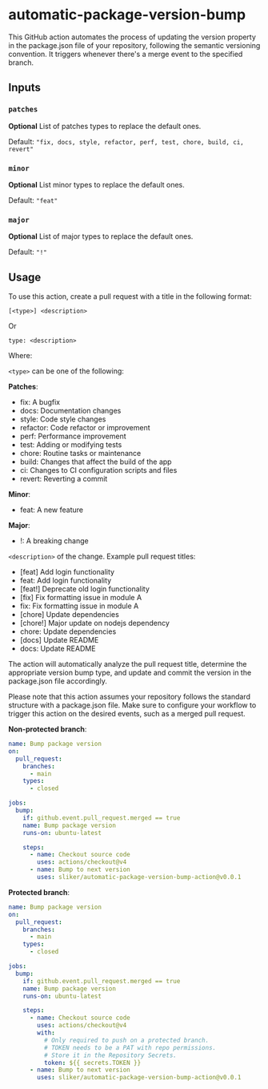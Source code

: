 # automatic-package-version-bump

This GitHub action automates the process of updating the version property in the
package.json file of your repository, following the semantic versioning
convention. It triggers whenever there's a merge event to the specified branch.

## Inputs

### `patches`

**Optional** List of patches types to replace the default ones.

Default: `"fix, docs, style, refactor, perf, test, chore, build, ci, revert"`

### `minor`

**Optional** List minor types to replace the default ones.

Default: `"feat"`

### `major`

**Optional** List of major types to replace the default ones.

Default: `"!"`

## Usage

To use this action, create a pull request with a title in the following format:

```text
[<type>] <description>
```

Or

```text
type: <description>
```

Where:

`<type>` can be one of the following:

**Patches**:

- fix: A bugfix
- docs: Documentation changes
- style: Code style changes
- refactor: Code refactor or improvement
- perf: Performance improvement
- test: Adding or modifying tests
- chore: Routine tasks or maintenance
- build: Changes that affect the build of the app
- ci: Changes to CI configuration scripts and files
- revert: Reverting a commit

**Minor**:

- feat: A new feature

**Major**:

- !: A breaking change

`<description>` of the change. Example pull request titles:

- [feat] Add login functionality
- feat: Add login functionality
- [feat!] Deprecate old login functionality
- [fix] Fix formatting issue in module A
- fix: Fix formatting issue in module A
- [chore] Update dependencies
- [chore!] Major update on nodejs dependency
- chore: Update dependencies
- [docs] Update README
- docs: Update README

The action will automatically analyze the pull request title, determine the
appropriate version bump type, and update and commit the version in the
package.json file accordingly.

Please note that this action assumes your repository follows the standard
structure with a package.json file. Make sure to configure your workflow to
trigger this action on the desired events, such as a merged pull request.

**Non-protected branch**:

```yaml
name: Bump package version
on:
  pull_request:
    branches:
      - main
    types:
      - closed

jobs:
  bump:
    if: github.event.pull_request.merged == true
    name: Bump package version
    runs-on: ubuntu-latest

    steps:
      - name: Checkout source code
        uses: actions/checkout@v4
      - name: Bump to next version
        uses: sliker/automatic-package-version-bump-action@v0.0.1
```

**Protected branch**:

```yaml
name: Bump package version
on:
  pull_request:
    branches:
      - main
    types:
      - closed

jobs:
  bump:
    if: github.event.pull_request.merged == true
    name: Bump package version
    runs-on: ubuntu-latest

    steps:
      - name: Checkout source code
        uses: actions/checkout@v4
        with:
          # Only required to push on a protected branch.
          # TOKEN needs to be a PAT with repo permissions.
          # Store it in the Repository Secrets.
          token: ${{ secrets.TOKEN }}
      - name: Bump to next version
        uses: sliker/automatic-package-version-bump-action@v0.0.1
```
